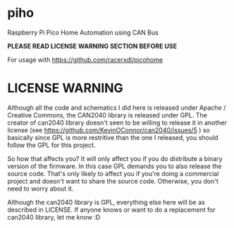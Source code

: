 # piho

Raspberry Pi Pico Home Automation using CAN Bus

**PLEASE READ LICENSE WARNING SECTION BEFORE USE**

For usage with https://github.com/racerxdl/picohome

# LICENSE WARNING

Although all the code and schematics I did here is released under Apache / Creative Commons, the CAN2040 library is released under GPL. The creator of can2040 library doesn't seen to be willing to release it in another license (see https://github.com/KevinOConnor/can2040/issues/5 ) so basically since GPL is more restritive than the one I released, you should follow the GPL for this project.

So how that affects you? It will only affect you if you do distribute a binary version of the firmware. In this case GPL demands you to also release the source code. That's only likely to affect you if you're doing a commercial project and doesn't want to share the source code. Otherwise, you don't need to worry about it.

Although the can2040 library is GPL, everything else here will be as described in LICENSE. If anyone knows or want to do a replacement for can2040 library, let me know :D
